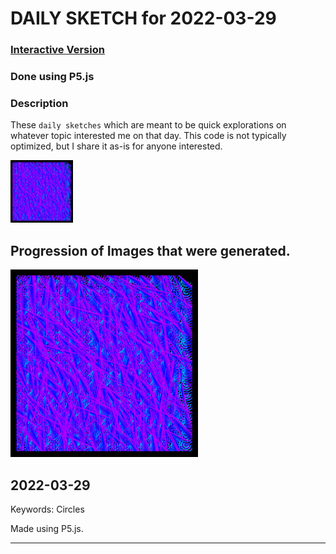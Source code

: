 # DAILY SKETCH for 2022-03-29

### [Interactive Version](https://ram-n.github.io/generative_art/daily_sketches/2022/2022-03-29) 
 ### Done using P5.js

### Description

These `daily sketches` which are meant to be quick explorations     on whatever topic interested me on that day. This code is not typically optimized, but I share it as-is     for anyone interested.

<img src = 'images/keep_2022-04-03-22-09-29.png' width = '100'> 

## Progression of Images that were generated.

<img src = 'images/keep_2022-04-03-22-09-29.png' width = '300'> 




## 2022-03-29
Keywords: Circles
 

Made using P5.js. 

-----

